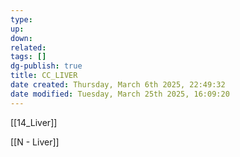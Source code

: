 ```yaml
---
type: 
up: 
down: 
related: 
tags: []
dg-publish: true
title: CC_LIVER
date created: Thursday, March 6th 2025, 22:49:32
date modified: Tuesday, March 25th 2025, 16:09:20
---
```


[[14_Liver]]

[[N - Liver]]
